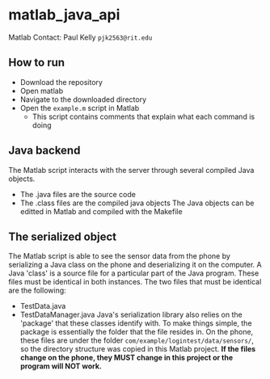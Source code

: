 # matlab_java_api

Matlab Contact: Paul Kelly `pjk2563@rit.edu`

## How to run
* Download the repository
* Open matlab
* Navigate to the downloaded directory
* Open the `example.m` script in Matlab
  * This script contains comments that explain what each command is doing

## Java backend
The Matlab script interacts with the server through several compiled Java objects. 
* The .java files are the source code
* The .class files are the compiled java objects
The Java objects can be editted in Matlab and compiled with the Makefile 

## The serialized object
The Matlab script is able to see the sensor data from the phone by serializing a Java class on the phone and deserializing it on the computer. A Java 'class' is a source file for a particular part of the Java program. These files must be identical in both instances. The two files that must be identical are the following:
* TestData.java
* TestDataManager.java
Java's serialization library also relies on the 'package' that these classes identify with. To make things simple, the package is essentially the folder that the file resides in. On the phone, these files are under the folder `com/example/logintest/data/sensors/`, so the directory structure was copied in this Matlab project. **If the files change on the phone, they MUST change in this project or the program will NOT work.**
